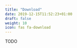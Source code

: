 ```yaml
---
title: "Download"
date: 2019-12-15T11:52:23+01:00
draft: false
weight: 10
icon: fas fa-download
---
```


TODO
